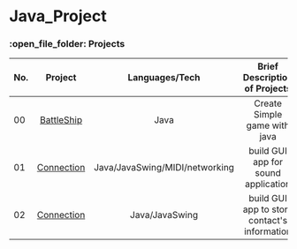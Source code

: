 # Java_Project

<h3>:open_file_folder: Projects</h3>

|No. |Project  |Languages/Tech | Brief Description of Projects
| ------------- |:-------------:|:-------------:|:-------------:|
|      00       |[BattleShip](https://github.com/caunhach/BattleShip/blob/main/README.md)     |       Java       |Create Simple game with java|
|      01       |[Connection](https://github.com/caunhach/Music_Machine)   |       Java/JavaSwing/MIDI/networking       |build GUI app for sound application|
|      02       |[Connection](https://github.com/caunhach/Connection)     |       Java/JavaSwing       |build GUI app to store contact's information|
